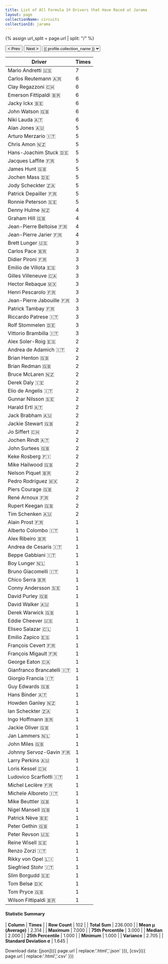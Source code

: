```yaml
---
title: List of All Formula 1® Drivers that Have Raced at Jarama
layout: page
collectionName: circuits
collectionId: jarama
---
```


{% assign url_split = page.url | split: "/" %}
<div id="collection-navigation">
<button onclick="selector.options[selector.selectedIndex-1].value && (window.location = selector.options[selector.selectedIndex-1].value);">&lt; Prev</button>
<button onclick="selector.options[selector.selectedIndex+1].value && (window.location = selector.options[selector.selectedIndex+1].value);">Next &gt;</button>
<select id="selector" onchange="this.options[this.selectedIndex].value && (window.location = this.options[this.selectedIndex].value);">
  {% for collectionId in site.data[page.collectionName].refs %}
    {% if collectionId == page.collectionId %}
      {% assign selected = "selected" %}
    {% else %}
      {% assign selected = "" %}
    {% endif %}
    {% assign profile = site.data[page.collectionName][collectionId].profile %}
    <option value="/f1/{{ page.collectionName }}/{{ collectionId }}/{{ url_split[4] }}" {{ selected }}>{{ profile.collection_name }}</option>
  {% endfor %}
</select>
</div>

| Driver | Times |
|--|--|
| Mario Andretti 🇺🇸 | 7 |
| Carlos Reutemann 🇦🇷 | 6 |
| Clay Regazzoni 🇨🇭 | 6 |
| Emerson Fittipaldi 🇧🇷 | 6 |
| Jacky Ickx 🇧🇪 | 6 |
| John Watson 🇬🇧 | 6 |
| Niki Lauda 🇦🇹 | 6 |
| Alan Jones 🇦🇺 | 5 |
| Arturo Merzario 🇮🇹 | 5 |
| Chris Amon 🇳🇿 | 5 |
| Hans-Joachim Stuck 🇩🇪 | 5 |
| Jacques Laffite 🇫🇷 | 5 |
| James Hunt 🇬🇧 | 5 |
| Jochen Mass 🇩🇪 | 5 |
| Jody Scheckter 🇿🇦 | 5 |
| Patrick Depailler 🇫🇷 | 5 |
| Ronnie Peterson 🇸🇪 | 5 |
| Denny Hulme 🇳🇿 | 4 |
| Graham Hill 🇬🇧 | 4 |
| Jean-Pierre Beltoise 🇫🇷 | 4 |
| Jean-Pierre Jarier 🇫🇷 | 4 |
| Brett Lunger 🇺🇸 | 3 |
| Carlos Pace 🇧🇷 | 3 |
| Didier Pironi 🇫🇷 | 3 |
| Emilio de Villota 🇪🇸 | 3 |
| Gilles Villeneuve 🇨🇦 | 3 |
| Hector Rebaque 🇲🇽 | 3 |
| Henri Pescarolo 🇫🇷 | 3 |
| Jean-Pierre Jabouille 🇫🇷 | 3 |
| Patrick Tambay 🇫🇷 | 3 |
| Riccardo Patrese 🇮🇹 | 3 |
| Rolf Stommelen 🇩🇪 | 3 |
| Vittorio Brambilla 🇮🇹 | 3 |
| Alex Soler-Roig 🇪🇸 | 2 |
| Andrea de Adamich 🇮🇹 | 2 |
| Brian Henton 🇬🇧 | 2 |
| Brian Redman 🇬🇧 | 2 |
| Bruce McLaren 🇳🇿 | 2 |
| Derek Daly 🇮🇪 | 2 |
| Elio de Angelis 🇮🇹 | 2 |
| Gunnar Nilsson 🇸🇪 | 2 |
| Harald Ertl 🇦🇹 | 2 |
| Jack Brabham 🇦🇺 | 2 |
| Jackie Stewart 🇬🇧 | 2 |
| Jo Siffert 🇨🇭 | 2 |
| Jochen Rindt 🇦🇹 | 2 |
| John Surtees 🇬🇧 | 2 |
| Keke Rosberg 🇫🇮 | 2 |
| Mike Hailwood 🇬🇧 | 2 |
| Nelson Piquet 🇧🇷 | 2 |
| Pedro Rodríguez 🇲🇽 | 2 |
| Piers Courage 🇬🇧 | 2 |
| René Arnoux 🇫🇷 | 2 |
| Rupert Keegan 🇬🇧 | 2 |
| Tim Schenken 🇦🇺 | 2 |
| Alain Prost 🇫🇷 | 1 |
| Alberto Colombo 🇮🇹 | 1 |
| Alex Ribeiro 🇧🇷 | 1 |
| Andrea de Cesaris 🇮🇹 | 1 |
| Beppe Gabbiani 🇮🇹 | 1 |
| Boy Lunger 🇳🇱 | 1 |
| Bruno Giacomelli 🇮🇹 | 1 |
| Chico Serra 🇧🇷 | 1 |
| Conny Andersson 🇸🇪 | 1 |
| David Purley 🇬🇧 | 1 |
| David Walker 🇦🇺 | 1 |
| Derek Warwick 🇬🇧 | 1 |
| Eddie Cheever 🇺🇸 | 1 |
| Eliseo Salazar 🇨🇱 | 1 |
| Emilio Zapico 🇪🇸 | 1 |
| François Cevert 🇫🇷 | 1 |
| François Migault 🇫🇷 | 1 |
| George Eaton 🇨🇦 | 1 |
| Gianfranco Brancatelli 🇮🇹 | 1 |
| Giorgio Francia 🇮🇹 | 1 |
| Guy Edwards 🇬🇧 | 1 |
| Hans Binder 🇦🇹 | 1 |
| Howden Ganley 🇳🇿 | 1 |
| Ian Scheckter 🇿🇦 | 1 |
| Ingo Hoffmann 🇧🇷 | 1 |
| Jackie Oliver 🇬🇧 | 1 |
| Jan Lammers 🇳🇱 | 1 |
| John Miles 🇬🇧 | 1 |
| Johnny Servoz-Gavin 🇫🇷 | 1 |
| Larry Perkins 🇦🇺 | 1 |
| Loris Kessel 🇨🇭 | 1 |
| Ludovico Scarfiotti 🇮🇹 | 1 |
| Michel Leclère 🇫🇷 | 1 |
| Michele Alboreto 🇮🇹 | 1 |
| Mike Beuttler 🇬🇧 | 1 |
| Nigel Mansell 🇬🇧 | 1 |
| Patrick Nève 🇧🇪 | 1 |
| Peter Gethin 🇬🇧 | 1 |
| Peter Revson 🇺🇸 | 1 |
| Reine Wisell 🇸🇪 | 1 |
| Renzo Zorzi 🇮🇹 | 1 |
| Rikky von Opel 🇱🇮 | 1 |
| Siegfried Stohr 🇮🇹 | 1 |
| Slim Borgudd 🇸🇪 | 1 |
| Tom Belsø 🇩🇰 | 1 |
| Tom Pryce 🇬🇧 | 1 |
| Wilson Fittipaldi 🇧🇷 | 1 |

#### Statistic Summary

| **Column** | **Times** |
| **Row Count** | 102 |
| **Total Sum** | 236.000 |
| **Mean μ (Average)** | 2.314 |
| **Maximum** | 7.000 |
| **75th Percentile** | 3.000 |
| **Median** | 2.000 |
| **25th Percentile** | 1.000 |
| **Minimum** | 1.000 |
| **Variance** | 2.705 |
| **Standard Deviation σ** | 1.645 |

Download data: [json]({{ page.url | replace:'.html','.json' }}), [csv]({{ page.url | replace:'.html','.csv' }})
